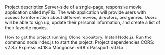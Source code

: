 Project description
Server-side of a single-page, responsive movie application called myFlix. The web application will provide users with access to information about different movies, directors, and genres. Users will be able to sign up, update their personal information, and create a list of their favorite movies.

How to get the project running
Clone repository.
Install Node.js.
Run the command node index.js to start the project.
Project dependencies
CORS: v2.8.x Express: v4.18.x Mongoose: v6.8.x Passport: v0.6.x